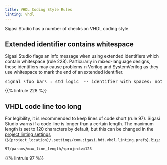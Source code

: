 ```yaml
---
title: VHDL Coding Style Rules
linting: vhdl
---
```


Sigasi Studio has a number of checks on VHDL coding style.

## Extended identifier contains whitespace

Sigasi Studio flags an info message when using extended identifiers
which contain whitespace (rule 228). Particularly in mixed-language
designs, these identifiers may cause problems in
Verilog and SystemVerilog as they use whitespace to mark the end of
an extended identifier.

<pre>
signal <span class="info">\foo bar\</span> : std_logic  -- identifier with spaces: not recommended!
</pre>

{{% lintrule 228 %}}

## VHDL code line too long

For legibility, it is recommended to keep lines of code short (rule 97). Sigasi Studio warns if a code line is longer
than a certain length. The maximum length is set to 120 characters by default, but this can be changed in the
[project linting settings](/manual/linting/#project-specific-linting-settings) (`${project_location}/.settings/com.sigasi.hdt.vhdl.linting.prefs`). E.g.:

```
97/params/max_line_length/<project>=123
```

{{% lintrule 97 %}}
